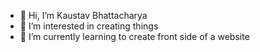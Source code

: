 - 👋 Hi, I’m Kaustav Bhattacharya
- 👀 I’m interested in creating things
- 🌱 I’m currently learning to create front side of a website

<!---
Dev-Kaustav-01/Dev-Kaustav-01 is a ✨ special ✨ repository because its `README.md` (this file) appears on your GitHub profile.
You can click the Preview link to take a look at your changes.
--->
